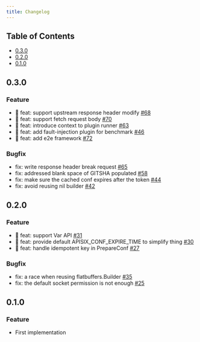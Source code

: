 ```yaml
---
title: Changelog
---
```


<!--
#
# Licensed to the Apache Software Foundation (ASF) under one or more
# contributor license agreements.  See the NOTICE file distributed with
# this work for additional information regarding copyright ownership.
# The ASF licenses this file to You under the Apache License, Version 2.0
# (the "License"); you may not use this file except in compliance with
# the License.  You may obtain a copy of the License at
#
#     http://www.apache.org/licenses/LICENSE-2.0
#
# Unless required by applicable law or agreed to in writing, software
# distributed under the License is distributed on an "AS IS" BASIS,
# WITHOUT WARRANTIES OR CONDITIONS OF ANY KIND, either express or implied.
# See the License for the specific language governing permissions and
# limitations under the License.
#
-->

## Table of Contents

- [0.3.0](#030)
- [0.2.0](#020)
- [0.1.0](#010)

## 0.3.0

### Feature

- :sunrise: feat: support upstream response header modify [#68](https://github.com/apache/apisix-go-plugin-runner/pull/68)
- :sunrise: feat: support fetch request body [#70](https://github.com/apache/apisix-go-plugin-runner/pull/70)
- :sunrise: feat: introduce context to plugin runner [#63](https://github.com/apache/apisix-go-plugin-runner/pull/63)
- :sunrise: feat: add fault-injection plugin for benchmark [#46](https://github.com/apache/apisix-go-plugin-runner/pull/46)
- :sunrise: feat: add e2e framework [#72](https://github.com/apache/apisix-go-plugin-runner/pull/72)

### Bugfix

- fix: write response header break request [#65](https://github.com/apache/apisix-go-plugin-runner/pull/65)
- fix: addressed blank space of GITSHA populated [#58](https://github.com/apache/apisix-go-plugin-runner/pull/58)
- fix: make sure the cached conf expires after the token [#44](https://github.com/apache/apisix-go-plugin-runner/pull/44)
- fix: avoid reusing nil builder [#42](https://github.com/apache/apisix-go-plugin-runner/pull/42)

## 0.2.0

### Feature

- :sunrise: feat: support Var API [#31](https://github.com/apache/apisix/pull/31)
- :sunrise: feat: provide default APISIX_CONF_EXPIRE_TIME to simplify
  thing [#30](https://github.com/apache/apisix/pull/30)
- :sunrise: feat: handle idempotent key in PrepareConf [#27](https://github.com/apache/apisix/pull/27)

### Bugfix

- fix: a race when reusing flatbuffers.Builder [#35](https://github.com/apache/apisix/pull/35)
- fix: the default socket permission is not enough [#25](https://github.com/apache/apisix/pull/25)

## 0.1.0

### Feature

- First implementation
